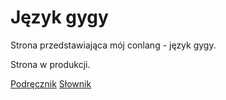 # Język gygy

Strona przedstawiająca mój conlang - język gygy.

Strona w produkcji.

[Podręcznik](/gygy.pdf)
[Słownik](/slownik)